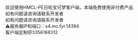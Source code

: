 欢迎使用HMCL-PE日轮宝可梦客户端，本端免费使用非付费产品<br/>
如有问题请咨询请联系开发者<br/>
如有问题请咨询请联系开发者<br/>
⚠服务器IP和端口：s4.mc.fyi:14384<br/>
客户端定制@3356168312
